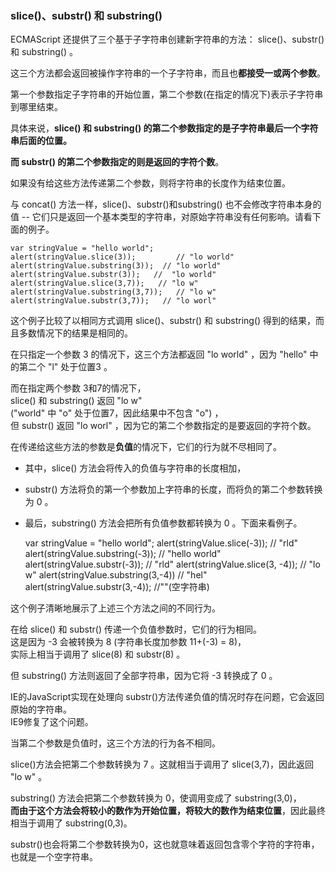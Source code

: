 ### slice()、substr() 和 substring()

ECMAScript 还提供了三个基于子字符串创建新字符串的方法： slice()、substr() 和 substring() 。

这三个方法都会返回被操作字符串的一个子字符串，而且也**都接受一或两个参数**。  

第一个参数指定子字符串的开始位置，第二个参数(在指定的情况下)表示子字符串到哪里结束。

具体来说，**slice() 和 substring() 的第二个参数指定的是子字符串最后一个字符串后面的位置。**  

**而 substr() 的第二个参数指定的则是返回的字符个数**。  

如果没有给这些方法传递第二个参数，则将字符串的长度作为结束位置。    

与 concat() 方法一样，slice()、substr()和substring() <red>也不会修改字符串本身的值</red>
-- 它们只是返回一个基本类型的字符串，对原始字符串没有任何影响。请看下面的例子。

	var stringValue = "hello world";
    alert(stringValue.slice(3));         // "lo world"
    alert(stringValue.substring(3));  // "lo world"
    alert(stringValue.substr(3));   //  "lo world"
    alert(stringValue.slice(3,7));   // "lo w"
    alert(stringValue.substring(3,7));   // "lo w"
    alert(stringValue.substr(3,7));   // "lo worl"

这个例子比较了以相同方式调用 slice()、substr() 和 substring() 得到的结果，而且多数情况下的结果是相同的。  

在只指定一个参数 3 的情况下，这三个方法都返回 "lo world" ，因为 "hello" 中的第二个 "l" 处于位置3 。  

而在指定两个参数 3和7的情况下，  
slice() 和 substring() 返回 "lo w"   
("world" 中 "o" 处于位置7，因此结果中不包含 "o") ，  
但 substr() 返回 "lo worl" ，因为它的第二个参数指定的是要返回的字符个数。  

在传递给这些方法的参数是**负值**的情况下，它们的行为就不尽相同了。

 - 其中，slice() 方法会将传入的负值与字符串的长度相加，
 - substr() 方法将负的第一个参数加上字符串的长度，而将负的第二个参数转换为 0 。
 - 最后，substring() 方法会把所有负值参数都转换为 0 。下面来看例子。

	var stringValue = "hello world";
    alert(stringValue.slice(-3));   // "rld"
    alert(stringValue.substring(-3));  // "hello world"
    alert(stringValue.substr(-3));  // "rld"
    alert(stringValue.slice(3, -4));   // "lo w" 
    alert(stringValue.substring(3,-4))  // "hel"
    alert(stringValue.substr(3,-4));  //""(空字符串)

这个例子清晰地展示了上述三个方法之间的不同行为。  

在给 slice() 和 substr() 传递一个负值参数时，它们的行为相同。  
这是因为 -3 会被转换为 8 (字符串长度加参数 11+(-3) = 8)，  
实际上相当于调用了 slice(8) 和 substr(8) 。  

但 substring() 方法则返回了全部字符串，因为它将 -3 转换成了 0 。  

IE的JavaScript实现在处理向 substr()方法传递负值的情况时存在问题，它会返回原始的字符串。  
IE9修复了这个问题。

当第二个参数是负值时，这三个方法的行为各不相同。  

slice()方法会把第二个参数转换为 7 。这就相当于调用了 slice(3,7)，因此返回 "lo w" 。  

substring() 方法会把第二个参数转换为 0，使调用变成了 substring(3,0)，  
**而由于这个方法会将较小的数作为开始位置，将较大的数作为结束位置**，因此最终相当于调用了 substring(0,3)。  

substr()也会将第二个参数转换为0，这也就意味着返回包含零个字符的字符串，也就是一个空字符串。  


